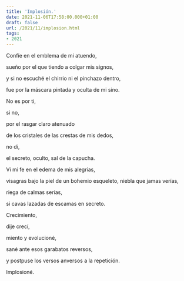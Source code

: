 ```yaml
---
title: 'Implosión.'
date: 2021-11-06T17:58:00.000+01:00
draft: false
url: /2021/11/implosion.html
tags: 
- 2021
---
```


Confíe en el emblema de mi atuendo,

sueño por el que tiendo a colgar mis signos,

y si no escuché el chirrio ni el pinchazo dentro,

fue por la máscara pintada y oculta de mi sino.

  

No es por ti,

si no,

por el rasgar claro atenuado

de los cristales de las crestas de mis dedos,

no di,

el secreto, oculto, sal de la capucha.

  

Vi mi fe en el edema de mis alegrías,

visagras bajo la piel de un bohemio esqueleto, niebla que jamas verías,

riega de calmas serías,

si cavas lazadas de escamas en secreto.

  

Crecimiento,

dije crecí,

miento y evolucioné,

sané ante esos garabatos reversos,

y postpuse los versos anversos a la repetición.

  

Implosioné.